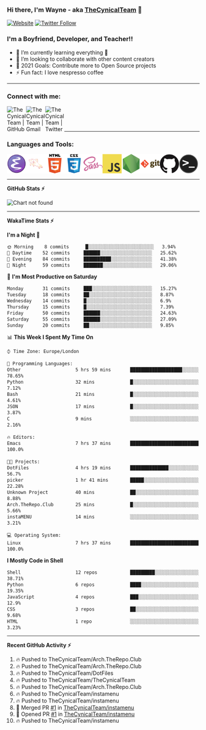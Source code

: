 ### Hi there, I'm Wayne - aka [TheCynicalTeam][website] 👋

[![Website](https://img.shields.io/website?label=github.com/TheCynicalTeam/&color=orange&style=flat-square&url=https://github.com/TheCynicalTeam/)][website]
[![Twitter Follow](https://img.shields.io/twitter/follow/TheCynicalTeam?color=orange&logo=twitter&style=flat-square)](https://twitter.com/intent/follow?original_referer=https%3A%2F%2Fgithub.com%2FTheCynicalTeam&screen_name=TheCynicalTeam)

### I'm a Boyfriend, Developer, and Teacher!!

- 🌱 I’m currently learning everything 🤣
- 👯 I’m looking to collaborate with other content creators
- 🥅 2021 Goals: Contribute more to Open Source projects
- ⚡ Fun fact: I love nespresso coffee

---
### Connect with me:

[<img align="left" alt="TheCynicalTeam | GitHub" width="50px" src="https://cdn.jsdelivr.net/npm/simple-icons@v3/icons/github.svg" />][website]
[<img align="left" alt="TheCynicalTeam | Gmail" width="50px" src="https://cdn.jsdelivr.net/npm/simple-icons@v3/icons/gmail.svg" />][email]
[<img align="left" alt="TheCynicalTeam | Twitter" width="50px" src="https://cdn.jsdelivr.net/npm/simple-icons@v3/icons/telegram.svg" />][telegram]

[website]: https://github.com/TheCynicalTeam/
[email]: mailto:wayne6324@gmail.com
[telegram]: https://t.me/TheRepoClub

<br />
<br />
<br />

---
### Languages and Tools:

<img align="left" alt="Emacs" width="50px" src="https://raw.githubusercontent.com/github/explore/80688e429a7d4ef2fca1e82350fe8e3517d3494d/topics/emacs/emacs.png" />
<img align="left" alt="Fish" width="50px" src="https://raw.githubusercontent.com/github/explore/80688e429a7d4ef2fca1e82350fe8e3517d3494d/topics/fish/fish.png" />
<img align="left" alt="HTML5" width="50px" src="https://raw.githubusercontent.com/github/explore/80688e429a7d4ef2fca1e82350fe8e3517d3494d/topics/html/html.png" />
<img align="left" alt="CSS3" width="50px" src="https://raw.githubusercontent.com/github/explore/80688e429a7d4ef2fca1e82350fe8e3517d3494d/topics/css/css.png" />
<img align="left" alt="Sass" width="50px" src="https://raw.githubusercontent.com/github/explore/80688e429a7d4ef2fca1e82350fe8e3517d3494d/topics/sass/sass.png" />
<img align="left" alt="JavaScript" width="50px" src="https://raw.githubusercontent.com/github/explore/80688e429a7d4ef2fca1e82350fe8e3517d3494d/topics/javascript/javascript.png" />
<img align="left" alt="Node.js" width="50px" src="https://raw.githubusercontent.com/github/explore/80688e429a7d4ef2fca1e82350fe8e3517d3494d/topics/nodejs/nodejs.png" />
<img align="left" alt="Git" width="50px" src="https://raw.githubusercontent.com/github/explore/80688e429a7d4ef2fca1e82350fe8e3517d3494d/topics/git/git.png" />
<img align="left" alt="GitHub" width="50px" src="https://raw.githubusercontent.com/github/explore/78df643247d429f6cc873026c0622819ad797942/topics/github/github.png" />
<img align="left" alt="Terminal" width="50px" src="https://raw.githubusercontent.com/github/explore/80688e429a7d4ef2fca1e82350fe8e3517d3494d/topics/terminal/terminal.png" />

<br />
<br />
<br />

---

**GitHub Stats ⚡**

![Chart not found](https://github-readme-stats.vercel.app/api?username=TheCynicalTeam&theme=tokyonight&show_icons=true&count_private=true&hide_border=true&include_all_commits=true&custom_title=TheCynicalTeam%27s+GitHub+Stats)


---

**WakaTime Stats ⚡**

<!--START_SECTION:waka-->
**I'm a Night 🦉** 

```text
🌞 Morning    8 commits      █░░░░░░░░░░░░░░░░░░░░░░░░   3.94% 
🌆 Daytime    52 commits     ██████░░░░░░░░░░░░░░░░░░░   25.62% 
🌃 Evening    84 commits     ██████████░░░░░░░░░░░░░░░   41.38% 
🌙 Night      59 commits     ███████░░░░░░░░░░░░░░░░░░   29.06%

```
📅 **I'm Most Productive on Saturday** 

```text
Monday       31 commits     ███░░░░░░░░░░░░░░░░░░░░░░   15.27% 
Tuesday      18 commits     ██░░░░░░░░░░░░░░░░░░░░░░░   8.87% 
Wednesday    14 commits     █░░░░░░░░░░░░░░░░░░░░░░░░   6.9% 
Thursday     15 commits     █░░░░░░░░░░░░░░░░░░░░░░░░   7.39% 
Friday       50 commits     ██████░░░░░░░░░░░░░░░░░░░   24.63% 
Saturday     55 commits     ██████░░░░░░░░░░░░░░░░░░░   27.09% 
Sunday       20 commits     ██░░░░░░░░░░░░░░░░░░░░░░░   9.85%

```


📊 **This Week I Spent My Time On** 

```text
⌚︎ Time Zone: Europe/London

💬 Programming Languages: 
Other                    5 hrs 59 mins       ███████████████████░░░░░░   78.65% 
Python                   32 mins             █░░░░░░░░░░░░░░░░░░░░░░░░   7.12% 
Bash                     21 mins             █░░░░░░░░░░░░░░░░░░░░░░░░   4.61% 
JSON                     17 mins             █░░░░░░░░░░░░░░░░░░░░░░░░   3.87% 
C                        9 mins              ░░░░░░░░░░░░░░░░░░░░░░░░░   2.16%

🔥 Editors: 
Emacs                    7 hrs 37 mins       █████████████████████████   100.0%

🐱‍💻 Projects: 
DotFiles                 4 hrs 19 mins       ██████████████░░░░░░░░░░░   56.7% 
picker                   1 hr 41 mins        █████░░░░░░░░░░░░░░░░░░░░   22.28% 
Unknown Project          40 mins             ██░░░░░░░░░░░░░░░░░░░░░░░   8.88% 
Arch.TheRepo.Club        25 mins             █░░░░░░░░░░░░░░░░░░░░░░░░   5.66% 
instaMENU                14 mins             ░░░░░░░░░░░░░░░░░░░░░░░░░   3.21%

💻 Operating System: 
Linux                    7 hrs 37 mins       █████████████████████████   100.0%

```

**I Mostly Code in Shell** 

```text
Shell                    12 repos            █████████░░░░░░░░░░░░░░░░   38.71% 
Python                   6 repos             ████░░░░░░░░░░░░░░░░░░░░░   19.35% 
JavaScript               4 repos             ███░░░░░░░░░░░░░░░░░░░░░░   12.9% 
CSS                      3 repos             ██░░░░░░░░░░░░░░░░░░░░░░░   9.68% 
HTML                     1 repo              ░░░░░░░░░░░░░░░░░░░░░░░░░   3.23%

```



<!--END_SECTION:waka-->

---

**Recent GitHub Activity :zap:**

<!--START_SECTION:activity-->
1. 🔥 Pushed to TheCynicalTeam/Arch.TheRepo.Club
2. 🔥 Pushed to TheCynicalTeam/Arch.TheRepo.Club
3. 🔥 Pushed to TheCynicalTeam/DotFiles
4. 🔥 Pushed to TheCynicalTeam/TheCynicalTeam
5. 🔥 Pushed to TheCynicalTeam/Arch.TheRepo.Club
6. 🔥 Pushed to TheCynicalTeam/instamenu
7. 🔥 Pushed to TheCynicalTeam/instamenu
8. 🎉 Merged PR [#1](https://github.com/TheCynicalTeam/instamenu/pull/1) in [TheCynicalTeam/instamenu](https://github.com/TheCynicalTeam/instamenu)
9. 💪 Opened PR [#1](https://github.com/TheCynicalTeam/instamenu/pull/1) in [TheCynicalTeam/instamenu](https://github.com/TheCynicalTeam/instamenu)
10. 🔥 Pushed to TheCynicalTeam/instamenu
<!--END_SECTION:activity-->